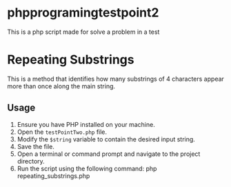 # phpprogramingtestpoint2
This is a php script made for solve a problem in a test

# Repeating Substrings

This is a method that identifies how many substrings of 4 characters appear more than once along the main string.

## Usage

1. Ensure you have PHP installed on your machine.
2. Open the `testPointTwo.php` file.
3. Modify the `$string` variable to contain the desired input string.
4. Save the file.
5. Open a terminal or command prompt and navigate to the project directory.
6. Run the script using the following command:
   php repeating_substrings.php
